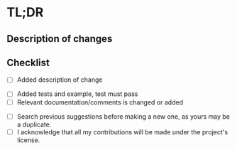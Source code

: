 # TL;DR

<!--
Please include a brief overview of your changes here. If possible, keep it
within 40 characters. it can just be the pull request title.
-->

## Description of changes

<!-- Please provide an explanation of what (And why, if required) you did. -->

## Checklist
<!-- Remove items that do not apply. For completed items, change [ ] to [x]. -->

- [ ] Added description of change
<!-- - [ ] Added file name matches [File name guidelines](TODO) -->
- [ ] Added tests and example, test must pass
- [ ] Relevant documentation/comments is changed or added
<!-- - [ ] PR title follows semantic [commit guidelines](TODO) -->
- [ ] Search previous suggestions before making a new one, as yours may be a duplicate.
- [ ] I acknowledge that all my contributions will be made under the project's license.

<!--
If your project is a fix for an issue, please put it in the following format:
```md
For: #<Issue number>
```
-->

